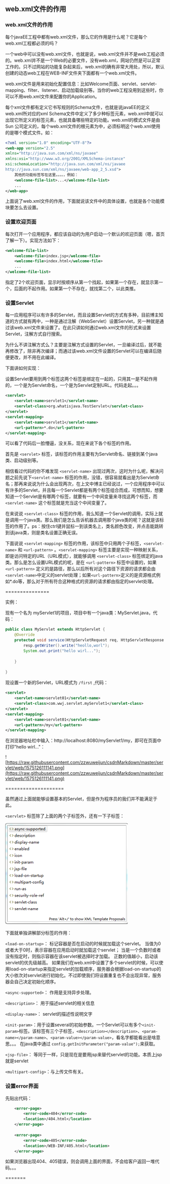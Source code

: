 ## web.xml文件的作用

### web.xml文件的作用

 每个javaEE工程中都有web.xml文件，那么它的作用是什么呢？它是每个web.xml工程都必须的吗？  

 一个web中可以没有web.xml文件，也就是说，web.xml文件并不是web工程必须的。web.xml并不是一个Web的必要文件，没有web.xml，网站仍然是可以正常工作的。只不过网站的功能复杂起来后，web.xml的确有非常大用处，所以，默认创建的动态web工程在WEB-INF文件夹下面都有一个web.xml文件。 

 web.xml文件是用来初始化配置信息：比如Welcome页面、servlet、servlet-mapping、filter、listener、启动加载级别等。当你的web工程没用到这些时，你可以不用web.xml文件来配置你的Application。 

 每个xml文件都有定义它书写规则的Schema文件，也就是说javaEE的定义web.xml所对应的xml  Schema文件中定义了多少种标签元素，web.xml中就可以出现它所定义的标签元素，也就具备哪些特定的功能。web.xml的模式文件是由Sun 公司定义的，每个web.xml文件的根元素为<web-app>中，必须标明这个web.xml使用的是哪个模式文件。如：

```xml
<?xml version="1.0" encoding="UTF-8"?> 
<web-app version="2.5" 
xmlns="http://java.sun.com/xml/ns/javaee" 
xmlns:xsi="http://www.w3.org/2001/XMLSchema-instance" 
xsi:schemaLocation="http://java.sun.com/xml/ns/javaee 
http://java.sun.com/xml/ns/javaee/web-app_2_5.xsd"> 
    其他的功能标签写在这里。。。。，例如：
    <welcone-file-list>...</welcone-file-list>
    ...
</web-app> 
```

 上面说了web.xml文件的作用，下面就说该文件中的具体设置，也就是各个功能模块要怎么去设置。

### 设置欢迎页面

每次打开一个应用程序，都应该自动的为用户启动一个默认的欢迎页面（嗯，首页了解一下）。实现方法如下：

```xml
<welcome-file-list> 
    <welcome-file>index.jsp</welcome-file> 
    <welcome-file>index.html</welcome-file> 
    ...
</welcome-file-list> 
```

 指定了2个欢迎页面，显示时按顺序从第一个找起，如果第一个存在，就显示第一个，后面的不起作用。如果第一个不存在，就找第二个，以此类推。 



### 设置Servlet

每一应用程序可以有许多的Servlet，而且设置Servlet的方式有多种，目前博主知道的方式就有两中，一种是通过注解（WebServlet）设置Servlet，另一种就是通过该web.xml文件来设置了。在此只讲如何通过web.xml文件的形式来设置Servlet，注解方式自行搜索。

为什么不讲注解方式么？主要是注解方式设置的Servlet，一旦编译过后，就不能再修改了，除非再次编译；而通过该web.xml文件设置的Servlet可以在编译后随便更改，并不用在此编译。

下面讲如何实现：

设置Servlet要用到两个标签这两个标签是绑定在一起的，只用其一是不起作用的，一个是为Servlet命名，一个是为Servlet定制URL。代码走起。。。

```xml
<servlet> 
    <servlet-name>servlet1</servlet-name> 
    <servlet-class>org.whatisjava.TestServlet</servlet-class> 
</servlet> 
<servlet-mapping> 
    <servlet-name>servlet1</servlet-name> 
    <url-pattern>*.do</url-pattern> 
</servlet-mapping>
```

可以看了代码后一脸懵逼，没关系，现在来说下各个标签的作用。

首先是 `<servlet>` 标签，该标签的作用主要有为Servlet命名、链接到某个java类、启动级别等。

相信看过代码的你不难发现 `<servlet-name>` 出现过两次，这时为什么呢，解决问题之前先说下`<servlet-name>` 标签的作用，没错，很容易就看出是为Servlet命名；那再来说说为什么会出现两次，在上文中博主已经说过，一个应用程序中可以有许多的Servlet，并且每一个Servlet都是有两个标签组合而成，可想而知，想要知道一个Servlet是有哪两个标签，就要有一个中间变量来寻找这两个标签，而`<servlet-name>` 这个标签就是充当这个中间变量了。

在来说说 `<servlet-class>` 标签的作用，我么知道一个Servlet的调用，实际上就是调用一个java类。那么我们是怎么告诉机器去调用那个java类的呢？这就是该标签的作用了。ps：按住ctrl键并鼠标一到该类名上，类名颜色改变，并点击能跳转到该java类，则是类名设置正确无误。

下面说说 `<servlet-mapping>` 标签的作用，该标签中只用两个子标签，`<servlet-name>` 和 `<url-pattern>` 。`<servlet-mapping>` 标签主要是实现一种映射关系，即是访问特定的URL（URL模式），就能够调用 `<servlet-class>` 标签绑定的java类。那么是怎么设置URL模式的呢，是在 `<url-pattern>` 标签中设置的，如果 `<url-pattern>` 定义的是路径，那么以后所有对这个路径下资源的请求都会由`<servlet-name>`中定义的servlet处理；如果`<url-pattern>`定义的是资源格式例如*.do等，那么对于所有符合这种格式的资源的请求都由指定的servlet处理。 

===============

实例：

现有一个名为 myServlet1的项目，项目中有一个java类：MyServlet.java，代码：

```java
public class MyServlet extends HttpServlet {
	@Override
	protected void service(HttpServletRequest req, HttpServletResponse resp) throws ServletException, IOException {
		resp.getWriter().write("heollo,worl");
		System.out.print("hello wirl...");
		
	}

}
```

现设置一个新的Servlet，URL模式为 `/first` ,代码：

```xml
<servlet> 
    <servlet-name>servlet01</servlet-name> 
    <servlet-class>com.wwj.servlet.myServlet1</servlet-class> 
</servlet> 
<servlet-mapping> 
    <servlet-name>servlet01</servlet-name> 
    <url-pattern>/my</url-pattern> 
</servlet-mapping>
```

在浏览器地址栏中输入：http://localhost:8080/myServlet1/my，即可在页面中打印"hello wirl..."：

![https://raw.githubusercontent.com/zzwuweijun/csdnMarkdown/master/servlet/web/1575126111141.png](https://raw.githubusercontent.com/zzwuweijun/csdnMarkdown/master/servlet/web/1575126111141.png)

====================

虽然通过上面就能够设置基本的Servlet，但是作为程序员的我们并不能满足于此。

`<servlet>` 标签除了上面的两个子标签外，还有一下子标签：

![1575196949602](web%E6%96%87%E4%BB%B6.assets/1575196949602.png)

下面就单独讲解部分标签的作用：

`<load-on-startup>`： 标记容器是否在启动的时候就加载这个servlet。  当值为0或者大于0时，表示容器在应用启动时就加载这个servlet；  当是一个负数时或者没有指定时，则指示容器在该servlet被选择时才加载。  正数的值越小，启动该servlet的优先级越高。 如果我们在web.xml中设置了多个servlet的时候，可以使用load-on-startup来指定servlet的加载顺序，服务器会根据load-on-startup的大小依次对servlet进行初始化。不过即使我们将<load-on-startup>设置重复也不会出现异常，服务器会自己决定初始化顺序。

`<async-supported>`： 作用是支持异步处理。 

`<description>`： 用于描述servlet的相关信息 

`<display-name>`： servlet的描述性说明文字 

`<init-param>`：用于设置several的初始参数。一个Servlet可以有多个`<init-param>`标签。该标签有三个子标签，`<description></description>`、`<param-name></param-name>`、`<param-value></param-value>`，看名字都能看出是啥意思。。。	在java类中通过 `config.getInitParameter("param-value");`来获取。

`<jsp-file>`： 等同于<servlet-class>一样，只是现在是要用jsp来替代servlet的功能。本质上jsp就是servlet 

`<multipart-config>`：与上传文件有关。



### 设置error界面

先贴出代码：

```xml
	<error-page>
		<error-code>404</error-code>
		<location>/404.html</location>
	</error-page>

	<error-page>
		<error-code>405</error-code>
		<location>/WEB-INF/405.html</location>
	</error-page>
```

如果浏览器出现404、405错误，则会调用上面的界面，不会给客户返回一堆代码。。。


=======


